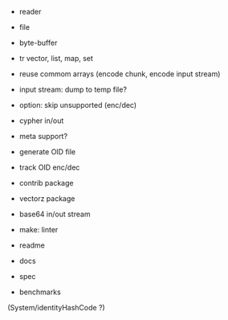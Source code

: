 
- reader
- file
- byte-buffer
- tr vector, list, map, set

- reuse commom arrays (encode chunk, encode input stream)

- input stream: dump to temp file?

- option: skip unsupported (enc/dec)

- cypher in/out

- meta support?

- generate OID file
- track OID enc/dec

- contrib package
- vectorz package
- base64 in/out stream

- make: linter

- readme
- docs
- spec
- benchmarks

(System/identityHashCode ?)
